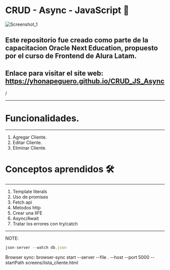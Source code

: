 # CRUD - Async - JavaScript 🧐

![Screenshot_1](https://user-images.githubusercontent.com/76560887/163734879-07c21185-a339-485a-88ad-e5e72eb3e3ed.png)

## Este repositorio fue creado como parte de la capacitacion Oracle Next Education, propuesto por el curso de Frontend de Alura Latam.

## Enlace para visitar el site web: https://yhonapeguero.github.io/CRUD_JS_Async

/

---

# Funcionalidades.

---

1. Agregar Cliente.
2. Editar Cliente.
3. Eliminar Cliente.

# Conceptos aprendidos 🛠️

---

1. Template literals
2. Uso de promises
3. Fetch api
4. Metodos http
5. Crear una IIFE
6. Async/Await
7. Tratar los errores con try/catch

---

NOTE:

```js
json-server --watch db.json
```

Browser sync: browser-sync start --server --file . --host --port 5000 --startPath screens/lista_cliente.html
